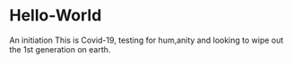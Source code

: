 # Hello-World
An initiation
This is Covid-19, testing for hum,anity and looking to wipe out the 1st generation on earth.

